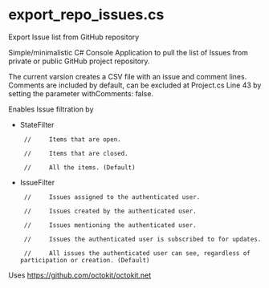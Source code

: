 # export_repo_issues.cs
Export Issue list from GitHub repository

Simple/minimalistic C# Console Application to pull the list of Issues from private or public GitHub project repository.

The current varsion creates a CSV file with an issue and comment lines. Comments are included by default, can be excluded at Project.cs Line 43 by setting the parameter withComments: false.

Enables Issue filtration by 

 * StateFilter
 
        //     Items that are open.
        
        //     Items that are closed.
        
        //     All the items. (Default)

*  IssueFilter

        //     Issues assigned to the authenticated user.
        
        //     Issues created by the authenticated user.
        
        //     Issues mentioning the authenticated user.
        
        //     Issues the authenticated user is subscribed to for updates.
        
        //     All issues the authenticated user can see, regardless of participation or creation. (Default)

Uses https://github.com/octokit/octokit.net

